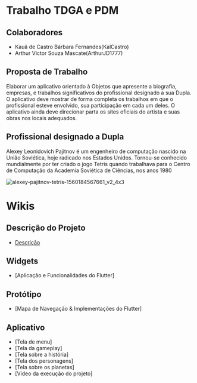 # Trabalho TDGA e PDM

## Colaboradores
- Kauã de Castro Bárbara Fernandes(KalCastro)
- Arthur Victor Souza Mascate(ArthurJD1777)

## Proposta de Trabalho
Elaborar um aplicativo orientado à Objetos que apresente a biografia, empresas, e   trabalhos significativos do profissional designado a sua Dupla. O aplicativo deve mostrar de forma completa os trabalhos em que o profissional esteve envolvido, sua participação em cada um deles. O aplicativo ainda deve direcionar parta os sites oficiais do artista e suas obras nos locais adequados.

## Profissional designado a Dupla

Alexey Leonidovich Pajitnov é um engenheiro de computação nascido na União Soviética, hoje radicado nos Estados Unidos. Tornou-se conhecido mundialmente por ter criado o jogo Tetris quando trabalhava para o Centro de Computação da Academia Soviética de Ciências, nos anos 1980

  ![alexey-pajitnov-tetris-1560184567661_v2_4x3](https://github.com/user-attachments/assets/ceade7b2-efc3-4ed4-9027-841754514251)

# Wikis
## Descrição do Projeto
- [Descrição](https://github.com/KalCastro/Trabalho_mobile/wiki/Descri%C3%A7%C3%A3o-e-Objetivo)
## Widgets 
- [Aplicação e Funcionalidades do Flutter]
## Protótipo
- [Mapa de Navegação & Implementações do Flutter]
## Aplicativo
- [Tela de menu]
- [Tela da gameplay]
- [Tela sobre a história]
- [Tela dos personagens]
- [Tela sobre os planetas]
- [Vídeo da execução do projeto]
